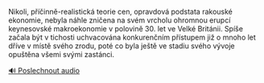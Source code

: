 
Nikoli, příčinně-realistická teorie cen, opravdová podstata rakouské ekonomie, nebyla náhle zničena na svém vrcholu ohromnou erupcí keynesovské makroekonomie v polovině 30. let ve Velké Británii. Spíše začala být v tichosti uchvacována konkurenčním přístupem již o mnoho let dříve v místě svého zrodu, poté co byla ještě ve stadiu svého vývoje opuštěna všemi svými zastánci.

[🔊 Poslechnout audio](/data/7-paragraphs/audio/chapter_186/para_001-Nikoli-pinn-realistick-teorie-cen-opravdov.mp3)
